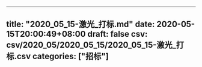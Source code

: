 
---
title: "2020_05_15-激光_打标.md"
date: 2020-05-15T20:00:49+08:00
draft: false
csv: csv/2020_05/2020_05_15/2020_05_15-激光_打标.csv
categories: ["招标"]
---
